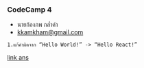 ### CodeCamp 4

- นายก้องภพ กล่ำคำ
- kkamkham@gmail.com

```
1.แก้คำผิดจาก “Hello World!” -> “Hello React!”
```
[link ans](https://codepen.io/koal4z/pen/bGNJpaj?editors=1010)